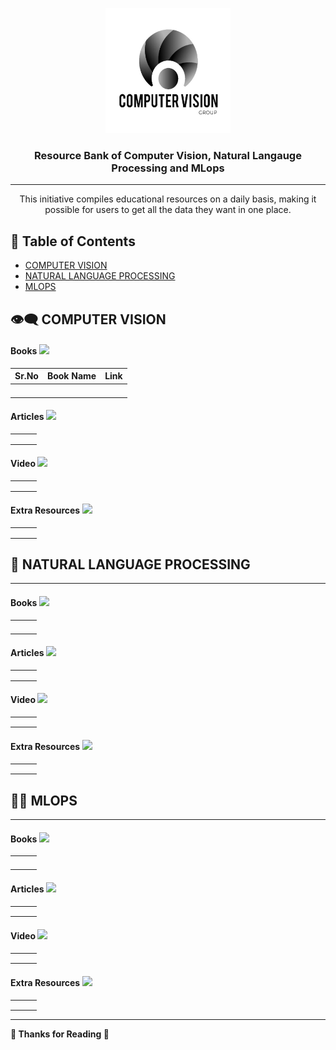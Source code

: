 <p align="center">
  <a href="" rel="noopener">
 <img width=200px height=200px src="images\CV.png"" alt="Project logo"></a>
</p>

<h3 align="center">Resource Bank of Computer Vision, Natural Langauge Processing and MLops</h3>

---

<p align="center"> This initiative compiles educational resources on a daily basis, making it possible for users to get all the data they want in one place.
    <br> 
</p>


## 📝 Table of Contents

- [COMPUTER VISION](#CV)
- [NATURAL LANGUAGE PROCESSING](#NLP)
- [MLOPS](#MLOPS)

## 👁️‍🗨️ COMPUTER VISION<a name = "CV"></a>


#### Books ![](https://raw.githubusercontent.com/ashishpatel26/Resources_Bank_CV_NLP_MLops/main/images/book.jpg)

| Sr.No | Book Name | Link |
| ----- | --------- | ---- |
|       |           |      |
|       |           |      |
|       |           |      |
|       |           |      |

#### Articles ![](https://raw.githubusercontent.com/ashishpatel26/Resources_Bank_CV_NLP_MLops/main/images/blog.jpg)

|      |      |      |
| ---- | ---- | ---- |
|      |      |      |
|      |      |      |
|      |      |      |

#### Video ![](https://raw.githubusercontent.com/ashishpatel26/Resources_Bank_CV_NLP_MLops/main/images/video.jpg)

|      |      |      |
| ---- | ---- | ---- |
|      |      |      |
|      |      |      |
|      |      |      |

####   Extra Resources ![](https://raw.githubusercontent.com/ashishpatel26/Resources_Bank_CV_NLP_MLops/main/images/extra.jpg)

|      |      |      |
| ---- | ---- | ---- |
|      |      |      |
|      |      |      |
|      |      |      |
## 📝 NATURAL LANGUAGE PROCESSING<a name = "NLP"></a>

---

#### Books ![](https://raw.githubusercontent.com/ashishpatel26/Resources_Bank_CV_NLP_MLops/main/images/book.jpg)

|      |      |      |
| ---- | ---- | ---- |
|      |      |      |
|      |      |      |
|      |      |      |
|      |      |      |

#### Articles ![](https://raw.githubusercontent.com/ashishpatel26/Resources_Bank_CV_NLP_MLops/main/images/blog.jpg)

|      |      |      |
| ---- | ---- | ---- |
|      |      |      |
|      |      |      |
|      |      |      |

#### Video ![](https://raw.githubusercontent.com/ashishpatel26/Resources_Bank_CV_NLP_MLops/main/images/video.jpg)

|      |      |      |
| ---- | ---- | ---- |
|      |      |      |
|      |      |      |
|      |      |      |

####   Extra Resources ![](https://raw.githubusercontent.com/ashishpatel26/Resources_Bank_CV_NLP_MLops/main/images/extra.jpg)

|      |      |      |
| ---- | ---- | ---- |
|      |      |      |
|      |      |      |
|      |      |      |

## 👨‍💻 MLOPS<a name = "MLOPS"></a>
---

#### Books ![](https://raw.githubusercontent.com/ashishpatel26/Resources_Bank_CV_NLP_MLops/main/images/book.jpg)

|      |      |      |
| ---- | ---- | ---- |
|      |      |      |
|      |      |      |
|      |      |      |
|      |      |      |

#### Articles ![](https://raw.githubusercontent.com/ashishpatel26/Resources_Bank_CV_NLP_MLops/main/images/blog.jpg)

|      |      |      |
| ---- | ---- | ---- |
|      |      |      |
|      |      |      |
|      |      |      |

#### Video ![](https://raw.githubusercontent.com/ashishpatel26/Resources_Bank_CV_NLP_MLops/main/images/video.jpg)

|      |      |      |
| ---- | ---- | ---- |
|      |      |      |
|      |      |      |
|      |      |      |

####   Extra Resources ![](https://raw.githubusercontent.com/ashishpatel26/Resources_Bank_CV_NLP_MLops/main/images/extra.jpg)

|      |      |      |
| ---- | ---- | ---- |
|      |      |      |
|      |      |      |
|      |      |      |


---

**🙏 Thanks for Reading 🙏**

